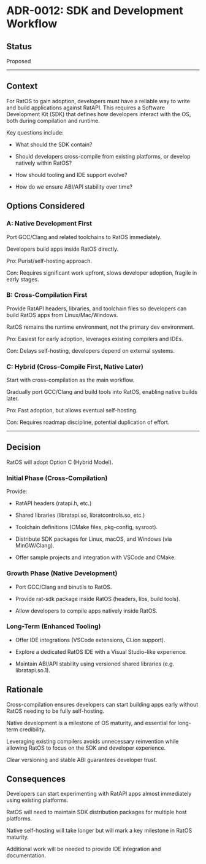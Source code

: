 # ADR-0012: SDK and Development Workflow

## Status
Proposed

---

## Context

For RatOS to gain adoption, developers must have a reliable way to write and build applications against RatAPI. This requires a Software Development Kit (SDK) that defines how developers interact with the OS, both during compilation and runtime.

Key questions include:

- What should the SDK contain?

- Should developers cross-compile from existing platforms, or develop natively within RatOS?

- How should tooling and IDE support evolve?

- How do we ensure ABI/API stability over time?

## Options Considered

### A: Native Development First

Port GCC/Clang and related toolchains to RatOS immediately.

Developers build apps inside RatOS directly.

Pro: Purist/self-hosting approach.

Con: Requires significant work upfront, slows developer adoption, fragile in early stages.

### B: Cross-Compilation First

Provide RatAPI headers, libraries, and toolchain files so developers can build RatOS apps from Linux/Mac/Windows.

RatOS remains the runtime environment, not the primary dev environment.

Pro: Easiest for early adoption, leverages existing compilers and IDEs.

Con: Delays self-hosting, developers depend on external systems.

### C: Hybrid (Cross-Compile First, Native Later)

Start with cross-compilation as the main workflow.

Gradually port GCC/Clang and build tools into RatOS, enabling native builds later.

Pro: Fast adoption, but allows eventual self-hosting.

Con: Requires roadmap discipline, potential duplication of effort.

---

## Decision

RatOS will adopt Option C (Hybrid Model).

### Initial Phase (Cross-Compilation)

Provide:

- RatAPI headers (ratapi.h, etc.)

- Shared libraries (libratapi.so, libratcontrols.so, etc.)

- Toolchain definitions (CMake files, pkg-config, sysroot).

- Distribute SDK packages for Linux, macOS, and Windows (via MinGW/Clang).

- Offer sample projects and integration with VSCode and CMake.

### Growth Phase (Native Development)

- Port GCC/Clang and binutils to RatOS.

- Provide rat-sdk package inside RatOS (headers, libs, build tools).

- Allow developers to compile apps natively inside RatOS.

### Long-Term (Enhanced Tooling)

- Offer IDE integrations (VSCode extensions, CLion support).

- Explore a dedicated RatOS IDE with a Visual Studio–like experience.

- Maintain ABI/API stability using versioned shared libraries (e.g. libratapi.so.1).

## Rationale

Cross-compilation ensures developers can start building apps early without RatOS needing to be fully self-hosting.

Native development is a milestone of OS maturity, and essential for long-term credibility.

Leveraging existing compilers avoids unnecessary reinvention while allowing RatOS to focus on the SDK and developer experience.

Clear versioning and stable ABI guarantees developer trust.

## Consequences

Developers can start experimenting with RatAPI apps almost immediately using existing platforms.

RatOS will need to maintain SDK distribution packages for multiple host platforms.

Native self-hosting will take longer but will mark a key milestone in RatOS maturity.

Additional work will be needed to provide IDE integration and documentation.